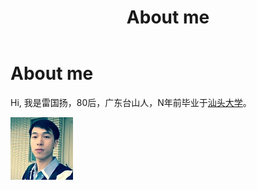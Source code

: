 ﻿---
layout: default
title: About me
---

# About me

Hi, 我是雷国扬，80后，广东台山人，N年前毕业于<a href="https://www.stu.edu.cn">汕头大学</a>。

<img src="images/me.jpg" title="Hi, 我是雷国扬">


